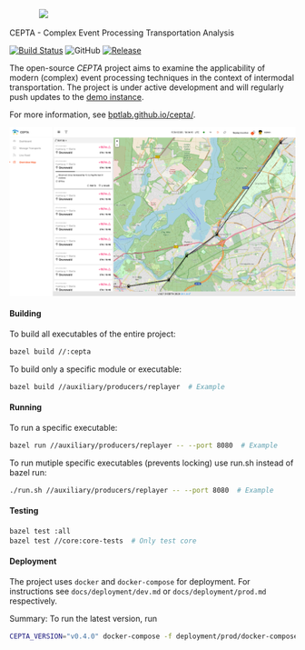 <p align="center">
  <img style="display:inline-block" width="400px" src="https://user-images.githubusercontent.com/19370911/80150874-706f2e80-85b9-11ea-92e8-2a4bf79c0314.png">
</p>

CEPTA - Complex Event Processing Transportation Analysis

[![Build Status](https://travis-ci.com/bptlab/cepta.svg?branch=master)](https://travis-ci.com/bptlab/cepta)
![GitHub](https://img.shields.io/github/license/bptlab/cepta)
[![Release](https://img.shields.io/github/release/bptlab/cepta)](https://github.com/bptlab/cepta/releases/latest)

The open-source *CEPTA* project aims to examine the applicability of
modern (complex) event processing 
techniques in the context of intermodal transportation.
The project is under active development and will regularly 
push updates to the [demo instance](https://bpt-lab.org/cepta).

For more information, see [bptlab.github.io/cepta/](https://bptlab.github.io/cepta/).

![Screenshot](web/images/screenshot-light.png)

#### Building
To build all executables of the entire project:
```bash
bazel build //:cepta
```
To build only a specific module or executable:
```bash
bazel build //auxiliary/producers/replayer  # Example
```

#### Running
To run a specific executable:
```bash
bazel run //auxiliary/producers/replayer -- --port 8080  # Example
```
To run mutiple specific executables (prevents locking) use run.sh instead of bazel run:
```bash
./run.sh //auxiliary/producers/replayer -- --port 8080  # Example
```



#### Testing
```bash
bazel test :all
bazel test //core:core-tests  # Only test core
``` 

#### Deployment
The project uses `docker` and `docker-compose` for deployment.
For instructions see `docs/deployment/dev.md` or `docs/deployment/prod.md` respectively.

Summary: To run the latest version, run 
```bash
CEPTA_VERSION="v0.4.0" docker-compose -f deployment/prod/docker-compose.yml up
```
